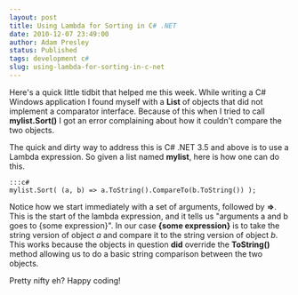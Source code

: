 ```yaml
---
layout: post
title: Using Lambda for Sorting in C# .NET
date: 2010-12-07 23:49:00
author: Adam Presley
status: Published
tags: development c#
slug: using-lambda-for-sorting-in-c-net
---
```

Here's a quick little tidbit that helped me this week. While writing a
C# Windows application I found myself with a **List** of objects that
did not implement a comparator interface. Because of this when I tried
to call **mylist.Sort()** I got an error complaining about how it
couldn't compare the two objects.

The quick and dirty way to address this is C# .NET 3.5 and above is to
use a Lambda expression. So given a list named **mylist**, here is how
one can do this.

	:::c#
	mylist.Sort( (a, b) => a.ToString().CompareTo(b.ToString()) );

Notice how we start immediately with a set of arguments, followed by
**=>**. This is the start of the lambda expression, and it tells us
"arguments a and b goes to {some expression}". In our case **{some
expression}** is to take the string version of object *a* and compare it
to the string version of object *b*. This works because the objects in
question **did** override the **ToString()** method allowing us to do a
basic string comparison between the two objects.

Pretty nifty eh? Happy coding!
